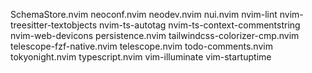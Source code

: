 SchemaStore.nvim
neoconf.nvim
neodev.nvim
nui.nvim
nvim-lint
nvim-treesitter-textobjects
nvim-ts-autotag
nvim-ts-context-commentstring
nvim-web-devicons
persistence.nvim
tailwindcss-colorizer-cmp.nvim
telescope-fzf-native.nvim
telescope.nvim
todo-comments.nvim
tokyonight.nvim
typescript.nvim
vim-illuminate
vim-startuptime
